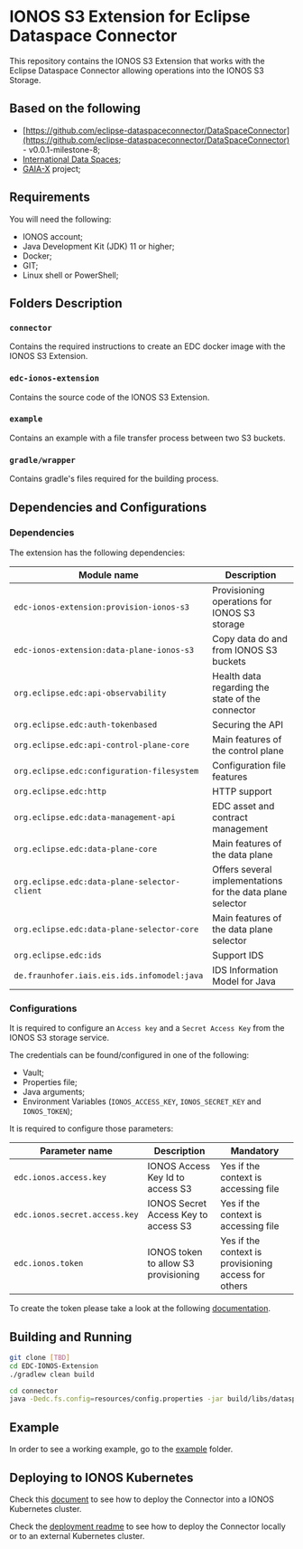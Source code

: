 # IONOS S3 Extension for Eclipse Dataspace Connector

This repository contains the IONOS S3 Extension that works with the Eclipse Dataspace Connector allowing operations into the IONOS S3 Storage.



## Based on the following

- [https://github.com/eclipse-dataspaceconnector/DataSpaceConnector](https://github.com/eclipse-dataspaceconnector/DataSpaceConnector) - v0.0.1-milestone-8;
- [International Data Spaces](https://www.internationaldataspaces.org);
- [GAIA-X](https://gaia-x.eu) project;

## Requirements

You will need the following:
- IONOS account;
- Java Development Kit (JDK) 11 or higher;
- Docker;
- GIT;
- Linux shell or PowerShell;

## Folders Description

### `connector`
Contains the required instructions to create an EDC docker image with the IONOS S3 Extension.

### `edc-ionos-extension`
Contains the source code of the IONOS S3 Extension.

### `example`
Contains an example with a file transfer process between two S3 buckets.

### `gradle/wrapper`
Contains gradle's files required for the building process.

## Dependencies and Configurations
### Dependencies
The extension has the following dependencies:

| Module name                          | Description                                                      |
|-----------------------------------------|------------------------------------------------------------------|
| `edc-ionos-extension:provision-ionos-s3`                    | Provisioning operations for IONOS S3 storage     |
| `edc-ionos-extension:data-plane-ionos-s3`             | Copy data do and from IONOS S3 buckets |
| `org.eclipse.edc:api-observability`             | Health data regarding the state of the connector |
| `org.eclipse.edc:auth-tokenbased`             | Securing the API |
| `org.eclipse.edc:api-control-plane-core`             | Main features of the control plane | 
| `org.eclipse.edc:configuration-filesystem`             | Configuration file features | 
| `org.eclipse.edc:http`             | HTTP support | 
| `org.eclipse.edc:data-management-api`             | EDC asset and contract management |
| `org.eclipse.edc:data-plane-core`             | Main features of the data plane |
| `org.eclipse.edc:data-plane-selector-client`             | Offers several implementations for the data plane selector |
| `org.eclipse.edc:data-plane-selector-core`             | Main features of the data plane selector |
| `org.eclipse.edc:ids`             | Support IDS |
| `de.fraunhofer.iais.eis.ids.infomodel:java`             | IDS Information Model for Java |

### Configurations
It is required to configure an `Access key` and a `Secret Access Key` from the IONOS S3 storage service.

The credentials can be found/configured in one of the following:
- Vault;
- Properties file;
- Java arguments;
- Environment Variables (`IONOS_ACCESS_KEY`, `IONOS_SECRET_KEY` and `IONOS_TOKEN`);

It is required to configure those parameters:

| Parameter name                          | Description                            | Mandatory  |
|-----------------------------------------|----------------------------------------| ---------- |
| `edc.ionos.access.key`                    | IONOS Access Key Id to access S3     | Yes if the context is accessing file |
| `edc.ionos.secret.access.key`             | IONOS Secret Access Key to access S3 | Yes if the context is accessing file |
| `edc.ionos.token`                         | IONOS token to allow S3 provisioning | Yes if the context is provisioning access for others |

To create the token please take a look at the following [documentation](./ionos_token.md).

## Building and Running

```bash
git clone [TBD]
cd EDC-IONOS-Extension
./gradlew clean build
```

```bash
cd connector
java -Dedc.fs.config=resources/config.properties -jar build/libs/dataspace-connector.jar
```

## Example
In order to see a working example, go to the [example](./example/README.md) folder.

## Deploying to IONOS Kubernetes
Check this [document](./k8s.md) to see how to deploy the Connector into a IONOS Kubernetes cluster.

Check the [deployment readme](./deployment/README.md) to see how to deploy the Connector locally or to an external Kubernetes cluster.

